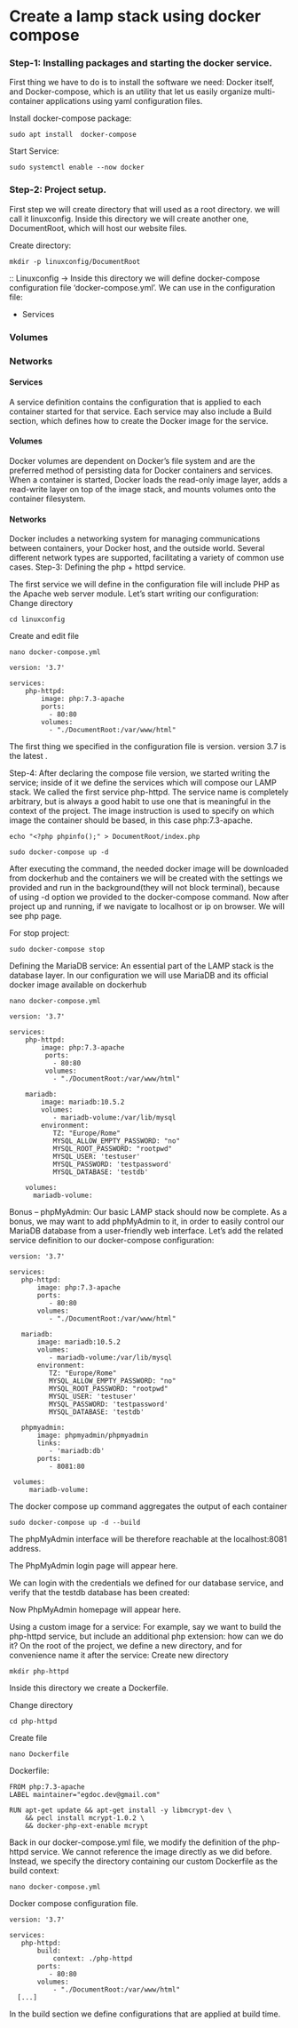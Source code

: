 # Create a lamp stack using docker compose 

### Step-1: Installing packages and starting the docker service.
        
First thing we have to do is to install the software we need: 
Docker itself, and Docker-compose, which is an utility that let us easily organize multi-container applications using yaml configuration files. 

Install docker-compose package:
   
    sudo apt install  docker-compose
Start Service:
    
    sudo systemctl enable --now docker
    
### Step-2: Project setup.

 First step we will create directory that will used as a root directory.  we will call it linuxconfig. Inside this directory we will create another one, DocumentRoot, which will host our website files. 

Create directory:

    mkdir -p linuxconfig/DocumentRoot
      
:: Linuxconfig  → Inside this directory we will define docker-compose configuration file ‘docker-compose.yml’. We can use in the configuration file:
* Services
### Volumes
### Networks

#### Services
  A service definition contains the configuration that is applied to each container started for that service. Each service may also include a Build section, which defines how to create the Docker image for the service.

#### Volumes 
  Docker volumes are dependent on Docker’s file system and are the preferred method of persisting data for Docker containers and services. When a container is started, Docker loads the read-only image layer, adds a read-write layer on top of the image stack, and mounts volumes onto the container filesystem.

#### Networks
  Docker includes a networking system for managing communications between containers, your Docker host, and the outside world. Several different network types are supported, facilitating a variety of common use cases.
Step-3: Defining the php + httpd service.
    
 The first service we will define in the configuration file will include PHP as the Apache web server module. 
 Let’s start writing our configuration:
Change directory
        
    cd linuxconfig 
Create and edit file
   
    nano docker-compose.yml

    version: '3.7'

    services:
        php-httpd:
            image: php:7.3-apache
            ports:
              - 80:80
            volumes:
              - "./DocumentRoot:/var/www/html"


The first thing we specified in the configuration file is version. version 3.7 is the latest .


Step-4: 
          After declaring the compose file version, we started writing the service; inside of it we define the services which will compose our LAMP stack. We called the first service php-httpd. The service name is completely arbitrary, but is always a good habit to use one that is meaningful in the context of the project.
The image instruction is used to specify on which image the container should be based, in this case php:7.3-apache.

    echo "<?php phpinfo();" > DocumentRoot/index.php
    
    sudo docker-compose up -d

 After executing the command, the needed docker image will be downloaded from dockerhub and the containers we will be created with the settings we provided and run in the background(they will not block terminal), because of using -d option we provided to the docker-compose command. 
Now after project up and running, if we navigate to localhost or ip on browser. 
We will see php page.


For stop project:

    sudo docker-compose stop
Defining the MariaDB service:
                  An essential part of the LAMP stack is the database layer. In our configuration we will use MariaDB and its official docker image available on dockerhub

    nano docker-compose.yml

    version: '3.7'

    services:
        php-httpd:
            image: php:7.3-apache
             ports:
               - 80:80
             volumes:
               - "./DocumentRoot:/var/www/html"

        mariadb:
            image: mariadb:10.5.2
            volumes:
               - mariadb-volume:/var/lib/mysql
            environment:
               TZ: "Europe/Rome"
               MYSQL_ALLOW_EMPTY_PASSWORD: "no"
               MYSQL_ROOT_PASSWORD: "rootpwd"
               MYSQL_USER: 'testuser'
               MYSQL_PASSWORD: 'testpassword'
               MYSQL_DATABASE: 'testdb'

        volumes:
          mariadb-volume:


Bonus – phpMyAdmin:
    Our basic LAMP stack should now be complete. As a bonus, we may want to add phpMyAdmin to it, in order to easily control our MariaDB database from a user-friendly web interface.
Let’s add the related service definition to our docker-compose configuration:

    version: '3.7'

    services:
       php-httpd:
           image: php:7.3-apache
           ports:
              - 80:80
           volumes:
              - "./DocumentRoot:/var/www/html"

       mariadb:
           image: mariadb:10.5.2
           volumes:
              - mariadb-volume:/var/lib/mysql
           environment:
              TZ: "Europe/Rome"
              MYSQL_ALLOW_EMPTY_PASSWORD: "no"
              MYSQL_ROOT_PASSWORD: "rootpwd"
              MYSQL_USER: 'testuser'
              MYSQL_PASSWORD: 'testpassword'
              MYSQL_DATABASE: 'testdb'

       phpmyadmin:
           image: phpmyadmin/phpmyadmin
           links:
              - 'mariadb:db'
           ports:
              - 8081:80
 
     volumes:
         mariadb-volume:

The docker compose up command aggregates the output of each container

    sudo docker-compose up -d --build

The phpMyAdmin interface will be therefore reachable at the localhost:8081 address. 

The PhpMyAdmin login page will appear here.

We can login with the credentials we defined for our database service, and verify that the testdb database has been created: 

Now PhpMyAdmin homepage will appear here.

Using a custom image for a service:
   For example, say we want to build the php-httpd service, but include an additional php extension: how can we do it? 
On the root of the project, we define a new directory, and for convenience name it after the service:
 Create new directory

    mkdir php-httpd
Inside this directory we create a Dockerfile.

Change directory

    cd php-httpd
Create file

    nano Dockerfile
Dockerfile:

    FROM php:7.3-apache
    LABEL maintainer="egdoc.dev@gmail.com"

    RUN apt-get update && apt-get install -y libmcrypt-dev \
        && pecl install mcrypt-1.0.2 \
        && docker-php-ext-enable mcrypt


Back in our docker-compose.yml file, we modify the definition of the php-httpd service. We cannot reference the image directly as we did before. Instead, we specify the directory containing our custom Dockerfile as the build context:

    nano docker-compose.yml

Docker compose configuration file.

    version: '3.7'

    services:
       php-httpd:
           build:
               context: ./php-httpd
           ports:
              - 80:80
           volumes:
               - "./DocumentRoot:/var/www/html"
      [...]



In the build section we define configurations that are applied at build time.

